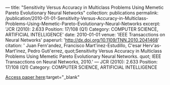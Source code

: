 —
title: "Sensitivity Versus Accuracy in Multiclass Problems Using Memetic Pareto Evolutionary Neural Networks"
collection: publications
permalink: /publication/2010-01-01-Sensitivity-Versus-Accuracy-in-Multiclass-Problems-Using-Memetic-Pareto-Evolutionary-Neural-Networks
excerpt: 'JCR (2010): 2.633 Position: 17/108 (Q1) Category: COMPUTER SCIENCE, ARTIFICIAL INTELLIGENCE'
date: 2010-01-01
venue: 'IEEE Transacctions on Neural Networks'
paperurl: 'http://dx.doi.org/10.1109/TNN.2010.2041468'
citation: ' Juan Fern&apos;andez,  Francisco Mart&apos;inez-Estudillo,  C&apos;esar Herv&apos;as-Mart&apos;inez,  Pedro Guti&apos;errez,    quot;Sensitivity Versus Accuracy in Multiclass Problems Using Memetic Pareto Evolutionary Neural Networks.   quot; IEEE Transacctions on Neural Networks, 2010.'
—
JCR (2010): 2.633 Position: 17/108 (Q1) Category: COMPUTER SCIENCE, ARTIFICIAL INTELLIGENCE

[Access paper here](http://dx.doi.org/10.1109/TNN.2010.2041468):target="_blank"